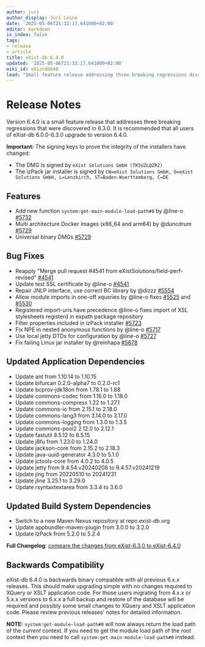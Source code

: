 ```yaml
---
author: juri
author_display: Juri Leino
date: '2025-05-06T21:32:17.641000+02:00'
editor: markdown
is_index: false
tags:
- release
- article
title: eXist-db 6.4.0
updated: '2025-05-06T21:32:17.641000+02:00'
wiki_id: eXistdb640
lead: "Small feature release addressing three breaking regressions discovered in 6.3.0"
---
```


# Release Notes

Version 6.4.0 is a small feature release that addresses three breaking regressions that were discovered in 6.3.0. 
It is recommended that all users of eXist-db 6.0.0-6.3.0 upgrade to version 6.4.0.

**Important:** The signing keys to prove the integrity of the installers have changed:

- The DMG is signed by `eXist Solutions GmbH (TK5UZLQZR2)`
- The izPack jar installer is signed by `CN=eXist Solutions GmbH, O=eXist Solutions GmbH, L=Lenzkirch, ST=Baden-Wuerttemberg, C=DE`

## Features

* Add new function `system:get-main-module-load-path#0` by @line-o [#5732](https://github.com/eXist-db/exist/pull/5732)
* Multi architecture Docker images (x86_64 and arm64) by @duncdrum [#5729](https://github.com/eXist-db/exist/pull/5729)
* Universal binary DMGs [#5729](https://github.com/eXist-db/exist/pull/5729)

## Bug Fixes

* Reapply "Merge pull request #4541 from eXistSolutions/field-perf-revised" [#4541](https://github.com/eXist-db/exist/pull/4541)
* Update test SSL certificate by @line-o [#4541](https://github.com/eXist-db/exist/pull/4541)
* Repair JNLP interface, use correct BC library by @dizzz [#5554](https://github.com/eXist-db/exist/pull/5554)
* Allow module imports in one-off xqueries by @line-o fixes [#5525](https://github.com/eXist-db/exist/issues/5525) and [#5530](https://github.com/eXist-db/exist/issues/5530)
* Registered import-uris have precedence @line-o fixes import of XSL stylesheets registerd in expath package repository
* Filter properties included in izPack installer [#5723](https://github.com/eXist-db/exist/pull/5723)
* Fix NPE in nested anonymous functions by @line-o [#5717](https://github.com/eXist-db/exist/pull/5717)
* Use local jetty DTDs for configuration by @line-o [#5727](https://github.com/eXist-db/exist/pull/5727)
* Fix failing Linux jar installer by @reinhapa [#5678](https://github.com/eXist-db/exist/pull/5678)

## Updated Application Dependencies

* Update ant from 1.10.14 to 1.10.15
* Update bifurcan 0.2.0-alpha7 to 0.2.0-rc1
* Update bcprov-jdk18on from 1.78.1 to 1.88
* Update commons-codec from 1.16.0 to 1.18.0
* Update commons-compress 1.22 to 1.27.1
* Update commons-io from 2.15.1 to 2.18.0
* Update commons-lang3 from 3.14.0 to 3.17.0
* Update commons-logging from 1.3.0 to 1.3.5
* Update commons-pool2 2.12.0 to 2.12.1
* Update fastutil 8.5.12 to 8.5.15
* Update j8fu from 1.23.0 to 1.24.0
* Update jackson-core from 2.15.2 to 2.18.3
* Update java-uuid-generator 4.3.0 to 5.1.0
* Update jctools-core from 4.0.2 to 4.0.5
* Update jetty from 9.4.54.v20240208 to 9.4.57.v20241219
* Update jing from 20220510 to 20241231
* Update jline 3.25.1 to 3.29.0
* Update rsyntaxtextarea from 3.3.4 to 3.6.0

## Updated Build System Dependencies

* Switch to a new Maven Nexus repository at repo.exist-db.org
* Update appbundler-maven-plugin from 3.0.0 to 3.2.0
* Update IzPack from 5.2.0 to 5.2.4

**Full Changelog**: [compare the changes from eXist-6.3.0 to eXist-6.4.0](https://github.com/eXist-db/exist/compare/eXist-6.3.0...eXist-6.4.0)

## Backwards Compatibility

eXist-db 6.4.0 is backwards binary compatible with all previous 6.x.x releases. This should make upgrading simple with no changes required to XQuery or XSLT application code.
For those users migrating from 4.x.x or 5.x.x versions to 6.x.x a full backup and restore of the database will be required and possibly some small changes to XQuery and XSLT application code. Please review previous releases' notes for detailed information.

**NOTE:** `system:get-module-load-path#0` will now always return the load path of the _current_ context. 
If you need to get the module load path of the root context then you need to call `system:get-main-module-load-path#0` instead.
